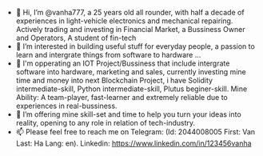 - 👋 Hi, I’m @vanha777, a 25 years old all rounder, with half a decade of experiences in light-vehicle electronics and mechanical repairing. Actively trading and investing in Financial Market, a Bussiness Owner and Operators, A student of fin-tech
- 👀 I’m interested in building useful stuff for everyday people, a passion to learn and intergrate things from software to hardware ...
- 🌱 I'm opperating an IOT Project/Bussiness that include intergrate software into hardware, marketing and sales, currently investing mine time and money into next Blockchain Project, i have Solidity intermediate-skill, Python intermediate-skill, Plutus beginer-skill. Mine Ability: A team-player, fast-learner and extremely reliable due to experiences in real-bussiness.
- 💞️ I’m offering mine skill-set and time to help you turn your ideas into reality, opening to any role in relation of tech-industry. 
- 📫 Please feel free to reach me on Telegram: (Id: 2044008005 First: Van Last: Ha Lang: en). Linkedin: https://www.linkedin.com/in/123456vanha

<!---
vanha777/vanha777 is a ✨ special ✨ repository because its `README.md` (this file) appears on your GitHub profile.
You can click the Preview link to take a look at your changes.
--->
